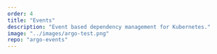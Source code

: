 ```yaml
---
order: 4
title: "Events"
description: "Event based dependency management for Kubernetes."
image: "../images/argo-test.png"
repo: "argo-events"
---
```

